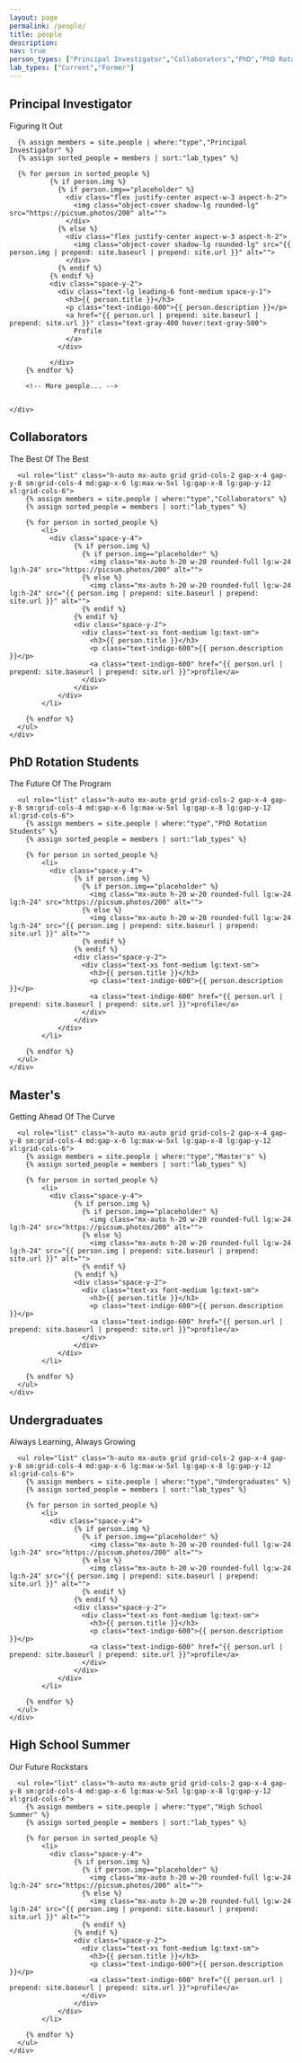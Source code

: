 ```yaml
---
layout: page
permalink: /people/
title: people
description:
nav: true
person_types: ["Principal Investigator","Collaborators","PhD","PhD Rotation Students","Medical Students","Master's","Undergraduates","High School Summer"]
lab_types: ["Current","Former"]
---
```


<!-- Tailwind CSS -->
<script src="https://cdn.tailwindcss.com"></script>

<!-- PI -->
<div class="bg-white">
  <div class="max-w-7xl mx-auto py-12 px-4 text-center sm:px-6 lg:px-8 lg:py-24">
    <div class="space-y-8 sm:space-y-12">
      <div class="space-y-5 sm:mx-auto sm:max-w-xl sm:space-y-4 lg:max-w-5xl">
        <h2 class="text-3xl font-extrabold tracking-tight sm:text-4xl">Principal Investigator</h2>
        <p class="text-xl text-gray-500">Figuring It Out</p>
      </div>


      {% assign members = site.people | where:"type","Principal Investigator" %}
      {% assign sorted_people = members | sort:"lab_types" %}

      {% for person in sorted_people %}
              {% if person.img %}
                {% if person.img=="placeholder" %}
                  <div class="flex justify-center aspect-w-3 aspect-h-2">
                    <img class="object-cover shadow-lg rounded-lg" src="https://picsum.photos/200" alt="">
                  </div>
                {% else %}
                  <div class="flex justify-center aspect-w-3 aspect-h-2">
                    <img class="object-cover shadow-lg rounded-lg" src="{{ person.img | prepend: site.baseurl | prepend: site.url }}" alt="">
                  </div>
                {% endif %}
              {% endif %}
              <div class="space-y-2">
                <div class="text-lg leading-6 font-medium space-y-1">
                  <h3>{{ person.title }}</h3>
                  <p class="text-indigo-600">{{ person.description }}</p>
                  <a href="{{ person.url | prepend: site.baseurl | prepend: site.url }}" class="text-gray-400 hover:text-gray-500">
                    Profile
                  </a>
                </div>

              </div>
        {% endfor %}

        <!-- More people... -->


    </div>
  </div>
</div>

<!-- Collaborators -->
<div class="bg-white">
  <div class="max-w-7xl mx-auto py-12 px-4 text-center sm:px-6 lg:px-8 lg:py-24">
    <div class="space-y-8 sm:space-y-12">
      <div class="space-y-5 sm:mx-auto sm:max-w-xl sm:space-y-4 lg:max-w-5xl">
        <h2 class="text-3xl font-extrabold tracking-tight sm:text-4xl">Collaborators</h2>
        <p class="text-xl text-gray-500">The Best Of The Best</p>
      </div>

      <ul role="list" class="h-auto mx-auto grid grid-cols-2 gap-x-4 gap-y-8 sm:grid-cols-4 md:gap-x-6 lg:max-w-5xl lg:gap-x-8 lg:gap-y-12 xl:grid-cols-6">
        {% assign members = site.people | where:"type","Collaborators" %}
        {% assign sorted_people = members | sort:"lab_types" %}

        {% for person in sorted_people %}
            <li>
              <div class="space-y-4">
                    {% if person.img %}
                      {% if person.img=="placeholder" %}
                        <img class="mx-auto h-20 w-20 rounded-full lg:w-24 lg:h-24" src="https://picsum.photos/200" alt="">
                      {% else %}
                        <img class="mx-auto h-20 w-20 rounded-full lg:w-24 lg:h-24" src="{{ person.img | prepend: site.baseurl | prepend: site.url }}" alt="">
                      {% endif %}
                    {% endif %}
                    <div class="space-y-2">
                      <div class="text-xs font-medium lg:text-sm">
                        <h3>{{ person.title }}</h3>
                        <p class="text-indigo-600">{{ person.description }}</p>
                        <a class="text-indigo-600" href="{{ person.url | prepend: site.baseurl | prepend: site.url }}">profile</a>
                      </div>
                    </div>
                </div>
            </li>

        {% endfor %}
      </ul>
    </div>
  </div>
</div>

<!-- PhD Rotation Students -->
<div class="bg-white">
  <div class="max-w-7xl mx-auto py-12 px-4 text-center sm:px-6 lg:px-8 lg:py-24">
    <div class="flex-none space-y-8 sm:space-y-12">
      <div class="space-y-5 sm:mx-auto sm:max-w-xl sm:space-y-4 lg:max-w-5xl">
        <h2 class="text-3xl font-extrabold tracking-tight sm:text-4xl">PhD Rotation Students</h2>
        <p class="text-xl text-gray-500">The Future Of The Program</p>
      </div>

      <ul role="list" class="h-auto mx-auto grid grid-cols-2 gap-x-4 gap-y-8 sm:grid-cols-4 md:gap-x-6 lg:max-w-5xl lg:gap-x-8 lg:gap-y-12 xl:grid-cols-6">
        {% assign members = site.people | where:"type","PhD Rotation Students" %}
        {% assign sorted_people = members | sort:"lab_types" %}

        {% for person in sorted_people %}
            <li>
              <div class="space-y-4">
                    {% if person.img %}
                      {% if person.img=="placeholder" %}
                        <img class="mx-auto h-20 w-20 rounded-full lg:w-24 lg:h-24" src="https://picsum.photos/200" alt="">
                      {% else %}
                        <img class="mx-auto h-20 w-20 rounded-full lg:w-24 lg:h-24" src="{{ person.img | prepend: site.baseurl | prepend: site.url }}" alt="">
                      {% endif %}
                    {% endif %}
                    <div class="space-y-2">
                      <div class="text-xs font-medium lg:text-sm">
                        <h3>{{ person.title }}</h3>
                        <p class="text-indigo-600">{{ person.description }}</p>
                        <a class="text-indigo-600" href="{{ person.url | prepend: site.baseurl | prepend: site.url }}">profile</a>
                      </div>
                    </div>
                </div>
            </li>

        {% endfor %}
      </ul>
    </div>
  </div>
</div>

<!-- Master's -->
<div class="bg-white">
  <div class="max-w-7xl mx-auto py-12 px-4 text-center sm:px-6 lg:px-8 lg:py-24">
    <div class="space-y-8 sm:space-y-12">
      <div class="space-y-5 sm:mx-auto sm:max-w-xl sm:space-y-4 lg:max-w-5xl">
        <h2 class="text-3xl font-extrabold tracking-tight sm:text-4xl">Master's</h2>
        <p class="text-xl text-gray-500">Getting Ahead Of The Curve</p>
      </div>

      <ul role="list" class="h-auto mx-auto grid grid-cols-2 gap-x-4 gap-y-8 sm:grid-cols-4 md:gap-x-6 lg:max-w-5xl lg:gap-x-8 lg:gap-y-12 xl:grid-cols-6">
        {% assign members = site.people | where:"type","Master's" %}
        {% assign sorted_people = members | sort:"lab_types" %}

        {% for person in sorted_people %}
            <li>
              <div class="space-y-4">
                    {% if person.img %}
                      {% if person.img=="placeholder" %}
                        <img class="mx-auto h-20 w-20 rounded-full lg:w-24 lg:h-24" src="https://picsum.photos/200" alt="">
                      {% else %}
                        <img class="mx-auto h-20 w-20 rounded-full lg:w-24 lg:h-24" src="{{ person.img | prepend: site.baseurl | prepend: site.url }}" alt="">
                      {% endif %}
                    {% endif %}
                    <div class="space-y-2">
                      <div class="text-xs font-medium lg:text-sm">
                        <h3>{{ person.title }}</h3>
                        <p class="text-indigo-600">{{ person.description }}</p>
                        <a class="text-indigo-600" href="{{ person.url | prepend: site.baseurl | prepend: site.url }}">profile</a>
                      </div>
                    </div>
                </div>
            </li>

        {% endfor %}
      </ul>
    </div>
  </div>
</div>

<!-- Undergraduates -->
<div class="bg-white">
  <div class="max-w-7xl mx-auto py-12 px-4 text-center sm:px-6 lg:px-8 lg:py-24">
    <div class="space-y-8 sm:space-y-12">
      <div class="space-y-5 sm:mx-auto sm:max-w-xl sm:space-y-4 lg:max-w-5xl">
        <h2 class="text-3xl font-extrabold tracking-tight sm:text-4xl">Undergraduates</h2>
        <p class="text-xl text-gray-500">Always Learning, Always Growing</p>
      </div>

      <ul role="list" class="h-auto mx-auto grid grid-cols-2 gap-x-4 gap-y-8 sm:grid-cols-4 md:gap-x-6 lg:max-w-5xl lg:gap-x-8 lg:gap-y-12 xl:grid-cols-6">
        {% assign members = site.people | where:"type","Undergraduates" %}
        {% assign sorted_people = members | sort:"lab_types" %}

        {% for person in sorted_people %}
            <li>
              <div class="space-y-4">
                    {% if person.img %}
                      {% if person.img=="placeholder" %}
                        <img class="mx-auto h-20 w-20 rounded-full lg:w-24 lg:h-24" src="https://picsum.photos/200" alt="">
                      {% else %}
                        <img class="mx-auto h-20 w-20 rounded-full lg:w-24 lg:h-24" src="{{ person.img | prepend: site.baseurl | prepend: site.url }}" alt="">
                      {% endif %}
                    {% endif %}
                    <div class="space-y-2">
                      <div class="text-xs font-medium lg:text-sm">
                        <h3>{{ person.title }}</h3>
                        <p class="text-indigo-600">{{ person.description }}</p>
                        <a class="text-indigo-600" href="{{ person.url | prepend: site.baseurl | prepend: site.url }}">profile</a>
                      </div>
                    </div>
                </div>
            </li>

        {% endfor %}
      </ul>
    </div>
  </div>
</div>

<!-- High School Summer -->
<div class="bg-white">
  <div class="max-w-7xl mx-auto py-12 px-4 text-center sm:px-6 lg:px-8 lg:py-24">
    <div class="space-y-8 sm:space-y-12">
      <div class="space-y-5 sm:mx-auto sm:max-w-xl sm:space-y-4 lg:max-w-5xl">
        <h2 class="text-3xl font-extrabold tracking-tight sm:text-4xl">High School Summer</h2>
        <p class="text-xl text-gray-500">Our Future Rockstars</p>
      </div>

      <ul role="list" class="h-auto mx-auto grid grid-cols-2 gap-x-4 gap-y-8 sm:grid-cols-4 md:gap-x-6 lg:max-w-5xl lg:gap-x-8 lg:gap-y-12 xl:grid-cols-6">
        {% assign members = site.people | where:"type","High School Summer" %}
        {% assign sorted_people = members | sort:"lab_types" %}

        {% for person in sorted_people %}
            <li>
              <div class="space-y-4">
                    {% if person.img %}
                      {% if person.img=="placeholder" %}
                        <img class="mx-auto h-20 w-20 rounded-full lg:w-24 lg:h-24" src="https://picsum.photos/200" alt="">
                      {% else %}
                        <img class="mx-auto h-20 w-20 rounded-full lg:w-24 lg:h-24" src="{{ person.img | prepend: site.baseurl | prepend: site.url }}" alt="">
                      {% endif %}
                    {% endif %}
                    <div class="space-y-2">
                      <div class="text-xs font-medium lg:text-sm">
                        <h3>{{ person.title }}</h3>
                        <p class="text-indigo-600">{{ person.description }}</p>
                        <a class="text-indigo-600" href="{{ person.url | prepend: site.baseurl | prepend: site.url }}">profile</a>
                      </div>
                    </div>
                </div>
            </li>

        {% endfor %}
      </ul>
    </div>
  </div>
</div>
